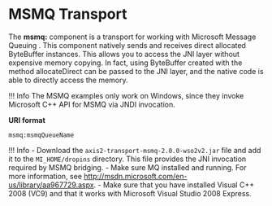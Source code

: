 # MSMQ Transport

The **msmq:** component is a transport for working with Microsoft
Message Queuing . This component natively sends and receives direct
allocated ByteBuffer instances. This allows you to access the JNI layer
without expensive memory copying. In fact, using ByteBuffer created with
the method allocateDirect can be passed to the JNI layer, and the native
code is able to directly access the memory.

!!! Info
	The MSMQ examples only work on Windows, since they invoke Microsoft C++ API for MSMQ via JNDI invocation.

**URI format**

    msmq:msmqQueueName

!!! Info
    - Download the `axis2-transport-msmq-2.0.0-wso2v2.jar` file and add it to the `MI_HOME/dropins` directory. This file provides the JNI invocation required by MSMQ bridging.
    - Make sure MQ installed and running. For more information, see <http://msdn.microsoft.com/en-us/library/aa967729.aspx>.
    - Make sure that you have installed Visual C++ 2008 (VC9) and that it works with Microsoft Visual Studio 2008 Express.

